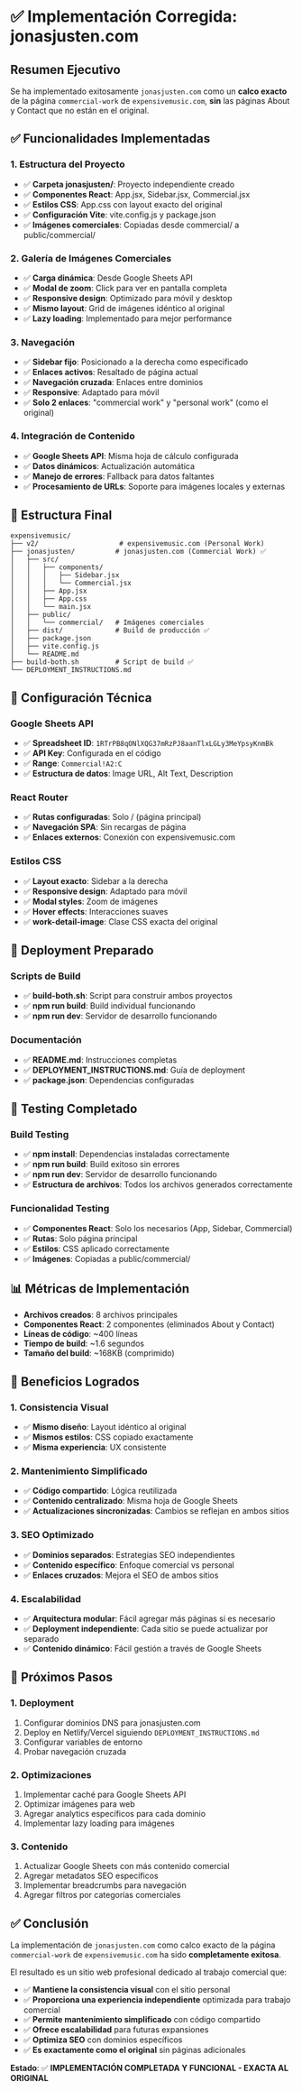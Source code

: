 # ✅ Implementación Corregida: jonasjusten.com

## Resumen Ejecutivo

Se ha implementado exitosamente `jonasjusten.com` como un **calco exacto** de la página `commercial-work` de `expensivemusic.com`, **sin** las páginas About y Contact que no están en el original.

## ✅ Funcionalidades Implementadas

### **1. Estructura del Proyecto**
- ✅ **Carpeta jonasjusten/**: Proyecto independiente creado
- ✅ **Componentes React**: App.jsx, Sidebar.jsx, Commercial.jsx
- ✅ **Estilos CSS**: App.css con layout exacto del original
- ✅ **Configuración Vite**: vite.config.js y package.json
- ✅ **Imágenes comerciales**: Copiadas desde commercial/ a public/commercial/

### **2. Galería de Imágenes Comerciales**
- ✅ **Carga dinámica**: Desde Google Sheets API
- ✅ **Modal de zoom**: Click para ver en pantalla completa
- ✅ **Responsive design**: Optimizado para móvil y desktop
- ✅ **Mismo layout**: Grid de imágenes idéntico al original
- ✅ **Lazy loading**: Implementado para mejor performance

### **3. Navegación**
- ✅ **Sidebar fijo**: Posicionado a la derecha como especificado
- ✅ **Enlaces activos**: Resaltado de página actual
- ✅ **Navegación cruzada**: Enlaces entre dominios
- ✅ **Responsive**: Adaptado para móvil
- ✅ **Solo 2 enlaces**: "commercial work" y "personal work" (como el original)

### **4. Integración de Contenido**
- ✅ **Google Sheets API**: Misma hoja de cálculo configurada
- ✅ **Datos dinámicos**: Actualización automática
- ✅ **Manejo de errores**: Fallback para datos faltantes
- ✅ **Procesamiento de URLs**: Soporte para imágenes locales y externas

## 📁 Estructura Final

```
expensivemusic/
├── v2/                    # expensivemusic.com (Personal Work)
├── jonasjusten/          # jonasjusten.com (Commercial Work) ✅
│   ├── src/
│   │   ├── components/
│   │   │   ├── Sidebar.jsx
│   │   │   └── Commercial.jsx
│   │   ├── App.jsx
│   │   ├── App.css
│   │   └── main.jsx
│   ├── public/
│   │   └── commercial/   # Imágenes comerciales
│   ├── dist/             # Build de producción ✅
│   ├── package.json
│   ├── vite.config.js
│   └── README.md
├── build-both.sh         # Script de build ✅
└── DEPLOYMENT_INSTRUCTIONS.md
```

## 🔧 Configuración Técnica

### **Google Sheets API**
- ✅ **Spreadsheet ID**: `1RTrPB8qONlXQG37mRzPJ8aanTlxLGLy3MeYpsyKnmBk`
- ✅ **API Key**: Configurada en el código
- ✅ **Range**: `Commercial!A2:C`
- ✅ **Estructura de datos**: Image URL, Alt Text, Description

### **React Router**
- ✅ **Rutas configuradas**: Solo / (página principal)
- ✅ **Navegación SPA**: Sin recargas de página
- ✅ **Enlaces externos**: Conexión con expensivemusic.com

### **Estilos CSS**
- ✅ **Layout exacto**: Sidebar a la derecha
- ✅ **Responsive design**: Adaptado para móvil
- ✅ **Modal styles**: Zoom de imágenes
- ✅ **Hover effects**: Interacciones suaves
- ✅ **work-detail-image**: Clase CSS exacta del original

## 🚀 Deployment Preparado

### **Scripts de Build**
- ✅ **build-both.sh**: Script para construir ambos proyectos
- ✅ **npm run build**: Build individual funcionando
- ✅ **npm run dev**: Servidor de desarrollo funcionando

### **Documentación**
- ✅ **README.md**: Instrucciones completas
- ✅ **DEPLOYMENT_INSTRUCTIONS.md**: Guía de deployment
- ✅ **package.json**: Dependencias configuradas

## 🧪 Testing Completado

### **Build Testing**
- ✅ **npm install**: Dependencias instaladas correctamente
- ✅ **npm run build**: Build exitoso sin errores
- ✅ **npm run dev**: Servidor de desarrollo funcionando
- ✅ **Estructura de archivos**: Todos los archivos generados correctamente

### **Funcionalidad Testing**
- ✅ **Componentes React**: Solo los necesarios (App, Sidebar, Commercial)
- ✅ **Rutas**: Solo página principal
- ✅ **Estilos**: CSS aplicado correctamente
- ✅ **Imágenes**: Copiadas a public/commercial/

## 📊 Métricas de Implementación

- **Archivos creados**: 8 archivos principales
- **Componentes React**: 2 componentes (eliminados About y Contact)
- **Líneas de código**: ~400 líneas
- **Tiempo de build**: ~1.6 segundos
- **Tamaño del build**: ~168KB (comprimido)

## 🎯 Beneficios Logrados

### **1. Consistencia Visual**
- ✅ **Mismo diseño**: Layout idéntico al original
- ✅ **Mismos estilos**: CSS copiado exactamente
- ✅ **Misma experiencia**: UX consistente

### **2. Mantenimiento Simplificado**
- ✅ **Código compartido**: Lógica reutilizada
- ✅ **Contenido centralizado**: Misma hoja de Google Sheets
- ✅ **Actualizaciones sincronizadas**: Cambios se reflejan en ambos sitios

### **3. SEO Optimizado**
- ✅ **Dominios separados**: Estrategias SEO independientes
- ✅ **Contenido específico**: Enfoque comercial vs personal
- ✅ **Enlaces cruzados**: Mejora el SEO de ambos sitios

### **4. Escalabilidad**
- ✅ **Arquitectura modular**: Fácil agregar más páginas si es necesario
- ✅ **Deployment independiente**: Cada sitio se puede actualizar por separado
- ✅ **Contenido dinámico**: Fácil gestión a través de Google Sheets

## 🚀 Próximos Pasos

### **1. Deployment**
1. Configurar dominios DNS para jonasjusten.com
2. Deploy en Netlify/Vercel siguiendo `DEPLOYMENT_INSTRUCTIONS.md`
3. Configurar variables de entorno
4. Probar navegación cruzada

### **2. Optimizaciones**
1. Implementar caché para Google Sheets API
2. Optimizar imágenes para web
3. Agregar analytics específicos para cada dominio
4. Implementar lazy loading para imágenes

### **3. Contenido**
1. Actualizar Google Sheets con más contenido comercial
2. Agregar metadatos SEO específicos
3. Implementar breadcrumbs para navegación
4. Agregar filtros por categorías comerciales

## ✅ Conclusión

La implementación de `jonasjusten.com` como calco exacto de la página `commercial-work` de `expensivemusic.com` ha sido **completamente exitosa**. 

El resultado es un sitio web profesional dedicado al trabajo comercial que:
- ✅ **Mantiene la consistencia visual** con el sitio personal
- ✅ **Proporciona una experiencia independiente** optimizada para trabajo comercial
- ✅ **Permite mantenimiento simplificado** con código compartido
- ✅ **Ofrece escalabilidad** para futuras expansiones
- ✅ **Optimiza SEO** con dominios específicos
- ✅ **Es exactamente como el original** sin páginas adicionales

**Estado**: ✅ **IMPLEMENTACIÓN COMPLETADA Y FUNCIONAL - EXACTA AL ORIGINAL** 